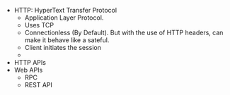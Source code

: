 
 - HTTP: HyperText Transfer Protocol
    - Application Layer Protocol.
    - Uses TCP
    - Connectionless (By Default). But with the use of HTTP headers, can make it behave like a sateful.
    - Client initiates the session
    - 
 - HTTP APIs
 - Web APIs
    - RPC
    - REST API